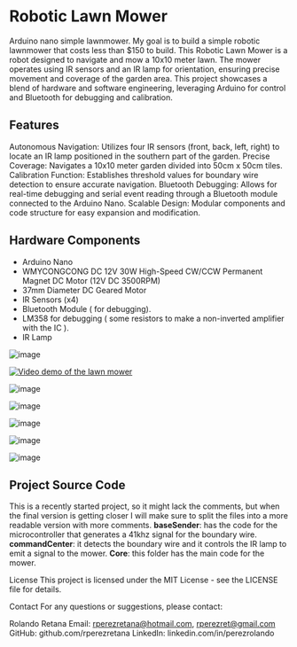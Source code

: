 # Robotic Lawn Mower
 Arduino nano simple lawnmower.
 My goal is to build a simple robotic lawnmower that costs less than $150 to build. This Robotic Lawn Mower is a robot designed to navigate and mow a 10x10 meter lawn. The mower operates using IR sensors and an IR lamp for orientation, ensuring precise movement and coverage of the garden area. This project showcases a blend of hardware and software engineering, leveraging Arduino for control and Bluetooth for debugging and calibration.

## Features
Autonomous Navigation: Utilizes four IR sensors (front, back, left, right) to locate an IR lamp positioned in the southern part of the garden.
Precise Coverage: Navigates a 10x10 meter garden divided into 50cm x 50cm tiles.
Calibration Function: Establishes threshold values for boundary wire detection to ensure accurate navigation.
Bluetooth Debugging: Allows for real-time debugging and serial event reading through a Bluetooth module connected to the Arduino Nano.
Scalable Design: Modular components and code structure for easy expansion and modification.

## Hardware Components
* Arduino Nano
* WMYCONGCONG DC 12V 30W High-Speed CW/CCW Permanent Magnet DC Motor (12V DC 3500RPM)
* 37mm Diameter DC Geared Motor
* IR Sensors (x4)
* Bluetooth Module ( for debugging).
* LM358 for debugging ( some resistors to make a non-inverted amplifier with the IC ).
* IR Lamp

![image](https://github.com/rperezretana/Tiny-Cheap-Arduino-Lawn-Mower/assets/2858366/d70abb5f-f2c5-4f14-83b4-718e7b83d9e7)

[![Video demo of the lawn mower](https://img.youtube.com/vi/03dL16k8Z_A/0.jpg)](https://www.youtube.com/watch?v=03dL16k8Z_A)

![image](https://github.com/rperezretana/Tiny-Cheap-Arduino-Lawn-Mower/assets/2858366/c8f6a307-5af5-4a3f-8a12-e7fcdb4d9da3)

![image](https://github.com/rperezretana/Tiny-Cheap-Arduino-Lawn-Mower/assets/2858366/d9d967b6-d55b-4eee-a9c9-35b9e8203b1f)

![image](https://github.com/rperezretana/Tiny-Cheap-Arduino-Lawn-Mower/assets/2858366/4247fa73-6522-4642-a8f0-9f3ff464b527)

![image](https://github.com/rperezretana/Tiny-Cheap-Arduino-Lawn-Mower/assets/2858366/8861390a-76cb-4cfe-88a7-ec32593e01dc)

![image](https://github.com/rperezretana/Tiny-Cheap-Arduino-Lawn-Mower/assets/2858366/5b92ccac-73b8-4a3a-b27c-b51e67258a29)


## Project Source Code

This is a recently started project, so it might lack the comments, but when the final version is getting closer I will make
sure to split the files into a more readable version with more comments.
**baseSender**: has the code for the microcontroller that generates a 41khz signal for the boundary wire.
**commandCenter**: it detects the boundary wire and it controls the IR lamp to emit a signal to the mower.
**Core**: this folder has the main code for the mower.

License
This project is licensed under the MIT License - see the LICENSE file for details.

Contact
For any questions or suggestions, please contact:

Rolando Retana
Email: rperezretana@hotmail.com, rperezret@gmail.com
GitHub: github.com/rperezretana
LinkedIn: linkedin.com/in/perezrolando
